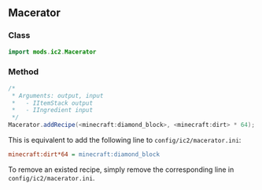 ## Macerator

### Class

```java
import mods.ic2.Macerator
```

### Method

```java
/*
 * Arguments: output, input
 *   - IItemStack output
 *   - IIngredient input
 */
Macerator.addRecipe(<minecraft:diamond_block>, <minecraft:dirt> * 64);
```

This is equivalent to add the following line to `config/ic2/macerator.ini`:

```ini
minecraft:dirt*64 = minecraft:diamond_block
```

To remove an existed recipe, simply remove the corresponding line in `config/ic2/macerator.ini`.
